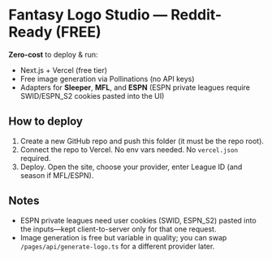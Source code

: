 
# Fantasy Logo Studio — Reddit-Ready (FREE)
**Zero-cost** to deploy & run:
- Next.js + Vercel (free tier)
- Free image generation via Pollinations (no API keys)
- Adapters for **Sleeper**, **MFL**, and **ESPN** (ESPN private leagues require SWID/ESPN_S2 cookies pasted into the UI)

## How to deploy
1. Create a new GitHub repo and push this folder (it must be the repo root).
2. Connect the repo to Vercel. No env vars needed. No `vercel.json` required.
3. Deploy. Open the site, choose your provider, enter League ID (and season if MFL/ESPN).

## Notes
- ESPN private leagues need user cookies (SWID, ESPN_S2) pasted into the inputs—kept client-to-server only for that one request.
- Image generation is free but variable in quality; you can swap `/pages/api/generate-logo.ts` for a different provider later.
